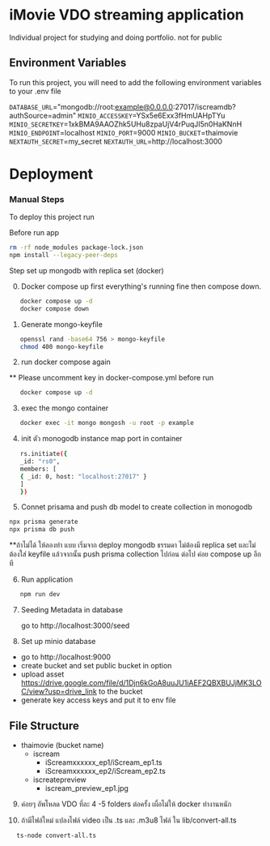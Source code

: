 # iMovie VDO streaming application

Individual project for studying and doing portfolio. not for public

## Environment Variables

To run this project, you will need to add the following environment variables to your .env file

`DATABASE_URL`="mongodb://root:example@0.0.0.0:27017/iscreamdb?authSource=admin"
`MINIO_ACCESSKEY`=YSx5e6Exx3fHmUAHpTYu
`MINIO_SECRETKEY`=1xkBMA9AAOZhk5UHu8zpaUjV4rPuqJI5n0HaKNnH
`MINIO_ENDPOINT`=localhost
`MINIO_PORT`=9000
`MINIO_BUCKET`=thaimovie
`NEXTAUTH_SECRET`=my_secret
`NEXTAUTH_URL`=http://localhost:3000

# Deployment


### Manual Steps

To deploy this project run

Before run app

```bash
rm -rf node_modules package-lock.json
npm install --legacy-peer-deps
```

Step set up mongodb with replica set (docker)

0. Docker compose up first everything's running fine then compose down.

```bash
   docker compose up -d
   docker compose down
```

1. Generate mongo-keyfile

```bash
   openssl rand -base64 756 > mongo-keyfile
   chmod 400 mongo-keyfile
```

2. run docker compose again

\*\* Please uncomment key in docker-compose.yml before run

```bash
   docker compose up -d
```

3. exec the mongo container

```bash
   docker exec -it mongo mongosh -u root -p example
```

4. init ตัว monogodb instance map port in container

```bash
   rs.initiate({
   _id: "rs0",
   members: [
   { _id: 0, host: "localhost:27017" }
   ]
   })
```

5. Connet prisama and push db model to create collection in monogodb

```bash
npx prisma generate
npx prisma db push
```

\*\*ถ้าไม่ได้ ให้ลองทำ แบบ เริ่มจาก deploy mongodb ธรรมดา ไม่ต้องมี replica set และไม่ต้องใส่ keyfile แล้วจากนั้น push prisma collection ไปก่อน ต่อไป ค่อย compose up อีกที

6. Run application

```bash
   npm run dev
```

7. Seeding Metadata in database

   go to http://localhost:3000/seed

8. Set up minio database

- go to http://localhost:9000
- create bucket and set public bucket in option
- upload asset https://drive.google.com/file/d/1Djn6kGoA8uuJU1iAEF2QBXBUJjMK3LOC/view?usp=drive_link to the bucket
- generate key access keys and put it to env file

## File Structure

- thaimovie (bucket name)
  - iscream
    - iScreamxxxxxx_ep1/iScream_ep1.ts
    - iScreamxxxxxx_ep2/iScream_ep2.ts
  - iscreatepreview
    - iscream_preview_ep1.jpg

9. ค่อยๆ อัพโหลด VDO ที่ละ 4 -5 folders ต่อครั้ง เผื่อไม่ให้ docker ทำงานหนัก

10. ถ้ามีไฟล์ใหม่ แปลงไฟล์ video เป็น .ts และ .m3u8 ไฟล์ ใน lib/convert-all.ts

```bash
  ts-node convert-all.ts
```